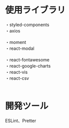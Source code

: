 # 使用ライブラリ
・styled-components<br/>
・axios<br/>    
・moment<br/>
・react-modal<br/>  
・react-fontawesome<br/> 
・react-google-charts<br/>
・react-vis<br/> 
・react-csv<br/>　   

# 開発ツール   
ESLint、Pretter
